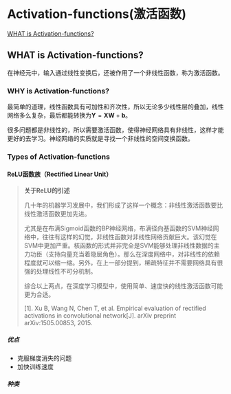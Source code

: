 # Activation-functions(激活函数)

[WHAT is Activation-functions?](Notes/Activation-functions.md#what-is-activation-functions)



















## WHAT is Activation-functions?

在神经元中，输入通过线性变换后，还被作用了一个非线性函数，称为激活函数。

### WHY is Activation-functions?

最简单的道理，线性函数具有可加性和齐次性，所以无论多少线性层的叠加，线性网络多么复杂，最后都能转换为$\boldsymbol{Y} = \boldsymbol{X}\boldsymbol{W} + \boldsymbol{b}$。

很多问题都是非线性的，所以需要激活函数，使得神经网络具有非线性，这样才能更好的去学习。神经网络的实质就是寻找一个非线性的空间变换函数。

### Types of Activation-functions

#### ReLU函数族（Rectified Linear Unit）

> **关于ReLU的引述**
>
> 几十年的机器学习发展中，我们形成了这样一个概念：非线性激活函数要比线性激活函数更加先进。
>
> 尤其是在布满Sigmoid函数的BP神经网络，布满径向基函数的SVM神经网络中，往往有这样的幻觉，非线性函数对非线性网络贡献巨大。该幻觉在SVM中更加严重。核函数的形式并非完全是SVM能够处理非线性数据的主力功臣（支持向量充当着隐层角色）。那么在深度网络中，对非线性的依赖程度就可以缩一缩。另外，在上一部分提到，稀疏特征并不需要网络具有很强的处理线性不可分机制。
>
> 综合以上两点，在深度学习模型中，使用简单、速度快的线性激活函数可能更为合适。
>
> [1]. Xu B, Wang N, Chen T, et al. Empirical evaluation of rectified activations in convolutional network[J]. arXiv preprint arXiv:1505.00853, 2015.

##### 优点

- 克服梯度消失的问题
- 加快训练速度

##### 种类